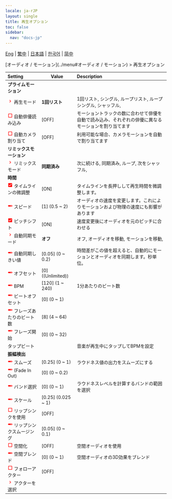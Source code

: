 ```yaml
---
locale: ja-rJP
layout: single
title: 再生オプション
toc: false
sidebar:
  nav: "docs-jp"
---
```

[Eng](/dancexr/menu/2025.4/motion/motion_loader) | [繁中](/tw/dancexr/menu/2025.4/motion/motion_loader) | [日本語](/jp/dancexr/menu/2025.4/motion/motion_loader) | [한국어](/kr/dancexr/menu/2025.4/motion/motion_loader) | [简中](/zh/dancexr/menu/2025.4/motion/motion_loader)

[オーディオ / モーション](../menu#オーディオ / モーション) > 再生オプション



| Setting | Value | Description |
| :--- | --- | :--- |
|  <b>プライムモーション</b></nobr>|| 
| <img src="/images/icon/ic_chevron.png" alt="chevron icon"/> 再生モード</nobr>| **1回リスト** | 1回リスト, シングル, ループリスト, ループシングル, シャッフル,  |
| <img src="/images/icon/ic_check_off.png" alt="check off icon"/> 自動俳優読み込み</nobr>| [OFF] | モーショントラックの数に合わせて俳優を自動で読み込み、それぞれの俳優に異なるモーションを割り当てます
| <img src="/images/icon/ic_check_off.png" alt="check off icon"/> 自動カメラ割り当て</nobr>| [OFF] | 利用可能な場合、カメラモーションを自動で割り当てます
|  <b>リミックスモーション</b></nobr>|| 
| <img src="/images/icon/ic_chevron.png" alt="chevron icon"/> リミックスモード</nobr>| **同期済み** | 次に続ける, 同期済み, ループ, 次をシャッフル,  |
|  <b>時間</b></nobr>|| 
| <img src="/images/icon/ic_check_on.png" alt="check on icon"/> タイムラインの微調整</nobr>| [ON] | タイムラインを長押しして再生時間を微調整します。
| <img src="/images/icon/ic_slider.png" alt="slider icon"/> スピード</nobr>| [1] (0.5 ~ 2) | オーディオの速度を変更します。これによりモーションおよび物理の速度にも影響があります
| <img src="/images/icon/ic_check_on.png" alt="check on icon"/> ピッチシフト</nobr>| [ON] | 速度変更後にオーディオを元のピッチに合わせる
| <img src="/images/icon/ic_chevron.png" alt="chevron icon"/> 自動同期モード</nobr>| **オフ** | オフ, オーディオを移動, モーションを移動,  |
| <img src="/images/icon/ic_slider.png" alt="slider icon"/> 自動同期しきい値</nobr>| [0.05] (0 ~ 0.2) | 時間差がこの値を超えると、自動的にモーションとオーディオを同期します。秒単位。
| <img src="/images/icon/ic_slider.png" alt="slider icon"/> オフセット</nobr>| [0] ((Unlimited)) | 
| <img src="/images/icon/ic_slider.png" alt="slider icon"/> BPM</nobr>| [120] (1 ~ 240) | 1分あたりのビート数
| <img src="/images/icon/ic_slider.png" alt="slider icon"/> ビートオフセット</nobr>| [0] (0 ~ 1) | 
| <img src="/images/icon/ic_slider.png" alt="slider icon"/> フレーズあたりのビート数</nobr>| [8] (4 ~ 64) | 
| <img src="/images/icon/ic_slider.png" alt="slider icon"/> フレーズ開始</nobr>| [0] (0 ~ 32) | 
|  タップビート</nobr>|| 音楽が再生中にタップしてBPMを設定
|  <b>振幅検出</b></nobr>|| 
| <img src="/images/icon/ic_slider.png" alt="slider icon"/> スムーズ</nobr>| [0.25] (0 ~ 1) | ラウドネス値の出力をスムーズにする
| <img src="/images/icon/ic_slider.png" alt="slider icon"/> (Fade In Out)</nobr>| [0] (0 ~ 0.2) | 
| <img src="/images/icon/ic_slider.png" alt="slider icon"/> バンド選択</nobr>| [0] (0 ~ 1) | ラウドネスレベルを計算するバンドの範囲を選択
| <img src="/images/icon/ic_slider.png" alt="slider icon"/> スケール</nobr>| [0.25] (0.025 ~ 1) | 
| <img src="/images/icon/ic_check_off.png" alt="check off icon"/> リップシンクを使用</nobr>| [OFF] | 
| <img src="/images/icon/ic_slider.png" alt="slider icon"/> リップシンクスムージング</nobr>| [0.05] (0 ~ 0.1) | 
| <img src="/images/icon/ic_check_off.png" alt="check off icon"/> 空間化</nobr>| [OFF] | 空間オーディオを使用
| <img src="/images/icon/ic_slider.png" alt="slider icon"/> 空間ブレンド</nobr>| [0] (0 ~ 1) | 空間オーディオの3D効果をブレンド
| <img src="/images/icon/ic_check_off.png" alt="check off icon"/> フォローアクター</nobr>| [OFF] | 
| <img src="/images/icon/ic_chevron.png" alt="chevron icon"/> アクターを選択</nobr>|  |  |
